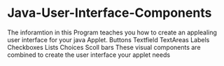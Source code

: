 # Java-User-Interface-Components
The inforamtion in this Program teaches you how to create an applealing user interface for your java Applet.
Buttons
Textfield
TextAreas
Labels
Checkboxes 
Lists
Choices 
Scoll bars
These visual components are combined to create the user interface your applet needs

